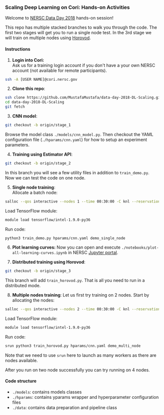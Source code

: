 ### Scaling Deep Learning on Cori: Hands-on Activities
Welcome to [NERSC Data Day 2018](https://www.nersc.gov/users/training/data-day/data-day-2018/) hands-on session!  

This repo has multiple stacked branches to walk you through the code. The first
two stages will get you to run a single node test. In the 3rd stage we will train on multiple
nodes using [Horovod](https://github.com/uber/horovod).  

#### Instructions
1. **Login into Cori:**  
Ask us for a training login account if you don't have a your own NERSC account (not available for remote participants).  
```bash
ssh -A [USER NAME]@cori.nersc.gov
```

2. **Clone this repo**:  
```bash
ssh clone https://github.com/MustafaMustafa/data-day-2018-DL-Scaling.git
cd data-day-2018-DL-Scaling
git fetch
```

3. **CNN model**:  
```bash
git checkout -b origin/stage_1
```
Browse the model class `./models/cnn_model.py`. Then checkout the YAML configuration file (`./hparams/cnn.yaml`) for how to setup an experiment parameters.  

4. **Training using Estimator API**:  
```bash
git checkout -b origin/stage_2
```
In this branch you will see a few utility files in addition to `train_demo.py`. Now we can test the code on one node.

5. **Single node training**:  
Allocate a batch node:
```bash
salloc --qos interactive --nodes 1 --time 00:30:00 -C knl --reservation scaleday
```
  
Load TensorFlow module:  
```bash
module load tensorflow/intel-1.9.0-py36
```
  
Run code:  
```bash
python3 train_demo.py hparams/cnn.yaml demo_single_node
```
6. **Plot learning curves:**
Now you can open and execute `./notebooks/plot-all-learning-curves.ipynb` in NERSC [Jupyter portal](http://jupyter-dev.nersc.gov).  

7. **Distributed training using Horovod**:
```bash
git checkout -b origin/stage_3
```
This branch will add `train_horovod.py`. That is all you need to run in a distributed mode.  

8. **Multiple nodes training**:
Let us first try training on 2 nodes. Start by allocating the nodes:
```bash
salloc --qos interactive --nodes 2 --time 00:30:00 -C knl --reservation scaleday
```
  
Load TensorFlow module:  
```bash
module load tensorflow/intel-1.9.0-py36
```
  
Run code:  
```bash
srun python3 train_horovod.py hparams/cnn.yaml demo_multi_node
```
Note that we need to use `srun` here to launch as many workers as there are nodes available.  

After you run on two node successfully you can try running on 4 nodes.

#### Code structure
- `./models`: contains models classes  
- `./hparams`: contains yparams wrapper and hyperparameter configuration files  
- `./data`: contains data preparation and pipeline class  
